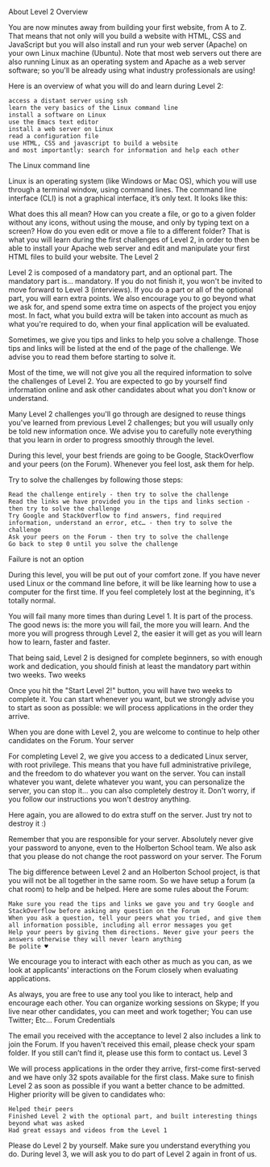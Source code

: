 About Level 2
Overview

You are now minutes away from building your first website, from A to Z. That means that not only will you build a website with HTML, CSS and JavaScript but you will also install and run your web server (Apache) on your own Linux machine (Ubuntu). Note that most web servers out there are also running Linux as an operating system and Apache as a web server software; so you'll be already using what industry professionals are using!

Here is an overview of what you will do and learn during Level 2:

    access a distant server using ssh
    learn the very basics of the Linux command line
    install a software on Linux
    use the Emacs text editor
    install a web server on Linux
    read a configuration file
    use HTML, CSS and javascript to build a website
    and most importantly: search for information and help each other

The Linux command line

Linux is an operating system (like Windows or Mac OS), which you will use through a terminal window, using command lines. The command line interface (CLI) is not a graphical interface, it’s only text. It looks like this:

What does this all mean? How can you create a file, or go to a given folder without any icons, without using the mouse, and only by typing text on a screen? How do you even edit or move a file to a different folder? That is what you will learn during the first challenges of Level 2, in order to then be able to install your Apache web server and edit and manipulate your first HTML files to build your website.
The Level 2

Level 2 is composed of a mandatory part, and an optional part. The mandatory part is… mandatory. If you do not finish it, you won't be invited to move forward to Level 3 (interviews). If you do a part or all of the optional part, you will earn extra points. We also encourage you to go beyond what we ask for, and spend some extra time on aspects of the project you enjoy most. In fact, what you build extra will be taken into account as much as what you're required to do, when your final application will be evaluated.

Sometimes, we give you tips and links to help you solve a challenge. Those tips and links will be listed at the end of the page of the challenge. We advise you to read them before starting to solve it.

Most of the time, we will not give you all the required information to solve the challenges of Level 2. You are expected to go by yourself find information online and ask other candidates about what you don't know or understand.

Many Level 2 challenges you'll go through are designed to reuse things you've learned from previous Level 2 challenges; but you will usually only be told new information once. We advise you to carefully note everything that you learn in order to progress smoothly through the level.

During this level, your best friends are going to be Google, StackOverflow and your peers (on the Forum). Whenever you feel lost, ask them for help.

Try to solve the challenges by following those steps:

    Read the challenge entirely - then try to solve the challenge
    Read the links we have provided you in the tips and links section - then try to solve the challenge
    Try Google and StackOverflow to find answers, find required information, understand an error, etc… - then try to solve the challenge
    Ask your peers on the Forum - then try to solve the challenge
    Go back to step 0 until you solve the challenge

Failure is not an option

During this level, you will be put out of your comfort zone. If you have never used Linux or the command line before, it will be like learning how to use a computer for the first time. If you feel completely lost at the beginning, it's totally normal.

You will fail many more times than during Level 1. It is part of the process. The good news is: the more you will fail, the more you will learn. And the more you will progress through Level 2, the easier it will get as you will learn how to learn, faster and faster.

That being said, Level 2 is designed for complete beginners, so with enough work and dedication, you should finish at least the mandatory part within two weeks.
Two weeks

Once you hit the "Start Level 2!" button, you will have two weeks to complete it. You can start whenever you want, but we strongly advise you to start as soon as possible: we will process applications in the order they arrive.

When you are done with Level 2, you are welcome to continue to help other candidates on the Forum.
Your server

For completing Level 2, we give you access to a dedicated Linux server, with root privilege. This means that you have full administrative privilege, and the freedom to do whatever you want on the server. You can install whatever you want, delete whatever you want, you can personalize the server, you can stop it... you can also completely destroy it. Don't worry, if you follow our instructions you won't destroy anything.

Here again, you are allowed to do extra stuff on the server. Just try not to destroy it :)

Remember that you are responsible for your server. Absolutely never give your password to anyone, even to the Holberton School team. We also ask that you please do not change the root password on your server.
The Forum

The big difference between Level 2 and an Holberton School project, is that you will not be all together in the same room. So we have setup a forum (a chat room) to help and be helped. Here are some rules about the Forum:

    Make sure you read the tips and links we gave you and try Google and StackOverflow before asking any question on the Forum
    When you ask a question, tell your peers what you tried, and give them all information possible, including all error messages you get
    Help your peers by giving them directions. Never give your peers the answers otherwise they will never learn anything
    Be polite ♥

We encourage you to interact with each other as much as you can, as we look at applicants' interactions on the Forum closely when evaluating applications.

As always, you are free to use any tool you like to interact, help and encourage each other. You can organize working sessions on Skype; If you live near other candidates, you can meet and work together; You can use Twitter; Etc…
Forum Credentials

The email you received with the acceptance to level 2 also includes a link to join the Forum. If you haven't received this email, please check your spam folder. If you still can’t find it, please use this form to contact us.
Level 3

We will process applications in the order they arrive, first-come first-served and we have only 32 spots available for the first class. Make sure to finish Level 2 as soon as possible if you want a better chance to be admitted. Higher priority will be given to candidates who:

    Helped their peers
    Finished Level 2 with the optional part, and built interesting things beyond what was asked
    Had great essays and videos from the Level 1

Please do Level 2 by yourself. Make sure you understand everything you do. During level 3, we will ask you to do part of Level 2 again in front of us.
